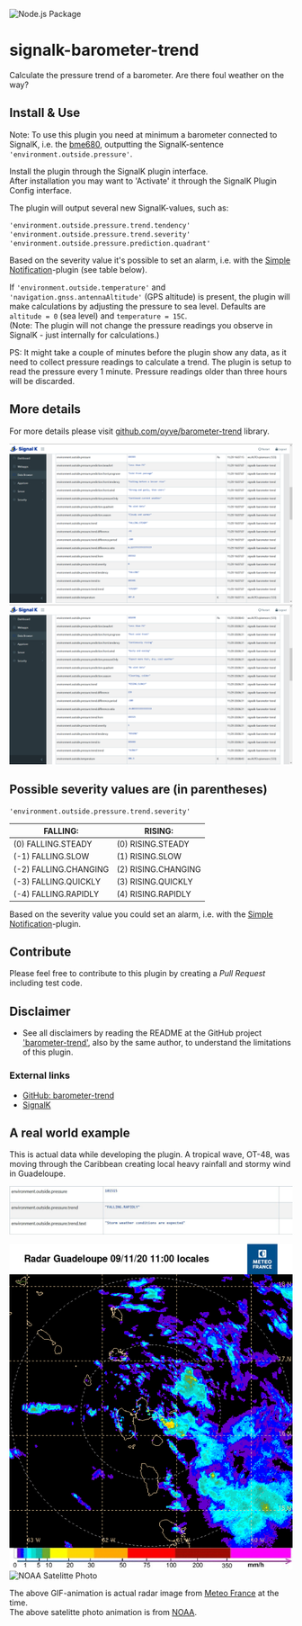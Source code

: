 ![Node.js Package](https://github.com/oyve/signalk-barometer-trend/workflows/Node.js%20Package/badge.svg)

# signalk-barometer-trend
Calculate the pressure trend of a barometer. Are there foul weather on the way?

## Install & Use
Note: To use this plugin you need at minimum a barometer connected to SignalK, i.e. the [bme680](https://www.google.com/search?client=firefox-b-d&q=bme680), outputting the SignalK-sentence `'environment.outside.pressure'`.

Install the plugin through the SignalK plugin interface.\
After installation you may want to 'Activate' it through the SignalK Plugin Config interface.

The plugin will output several new SignalK-values, such as:
```
'environment.outside.pressure.trend.tendency'
'environment.outside.pressure.trend.severity'
'environment.outside.pressure.prediction.quadrant'
```

Based on the severity value it's possible to set an alarm, i.e. with the [Simple Notification](https://github.com/sbender9/signalk-simple-notifications)-plugin (see table below).

If `'environment.outside.temperature'` and `'navigation.gnss.antennaAltitude'` (GPS altitude) is present, the plugin will make calculations by adjusting the pressure to sea level. Defaults are `altitude = 0` (sea level) and `temperature = 15C`.\
(Note: The plugin will not change the pressure readings you observe in SignalK - just internally for calculations.)

PS: It might take a couple of minutes before the plugin show any data, as it need to collect pressure readings to calculate a trend. The plugin is setup to read the pressure every 1 minute. Pressure readings older than three hours will be discarded.

## More details

For more details please visit [github.com/oyve/barometer-trend](github.com/oyve/barometer-trend) library.

![SignalK Data Browser](/images/signalk_barometer_trend.png)
![SignalK Data Browser](/images/signalk_barometer_trend2.png)

## Possible severity values are (in parentheses)

`'environment.outside.pressure.trend.severity'`

FALLING: | RISING:
------------ | -------------
(0) FALLING.STEADY | (0) RISING.STEADY
(-1) FALLING.SLOW | (1) RISING.SLOW
(-2) FALLING.CHANGING | (2) RISING.CHANGING
(-3) FALLING.QUICKLY | (3) RISING.QUICKLY
(-4) FALLING.RAPIDLY | (4) RISING.RAPIDLY

Based on the severity value you could set an alarm, i.e. with the [Simple Notification](https://github.com/sbender9/signalk-simple-notifications)-plugin.

## Contribute
Please feel free to contribute to this plugin by creating a *Pull Request* including test code.

## Disclaimer
- See all disclaimers by reading the README at the GitHub project ['barometer-trend'](https://github.com/oyve/barometer-trend), also by the same author, to understand the limitations of this plugin.

### External links
* [GitHub: barometer-trend](https://github.com/oyve/barometer-trend)
* [SignalK](http://signalk.org/)

## A real world example
This is actual data while developing the plugin. A tropical wave, OT-48, was moving through the Caribbean creating local heavy rainfall and stormy wind in Guadeloupe.

![SigK Pressure Trend](/images/sigk_pressuretrend.jpg)

![Meteo France - Guadeloupe Radar](/images/anim_radar_guad_mf_com.gif)
<img src="/images/noaa_carib_anim.gif" width="600" alt="NOAA Satelitte Photo">

The above GIF-animation is actual radar image from [Meteo France](http://www.meteo.fr/temps/domtom/antilles/pack-public/animation/anim_radar_mart_mf_com.html) at the time.\
The above satelitte photo animation is from [NOAA](https://www.nhc.noaa.gov/satellite.php).
